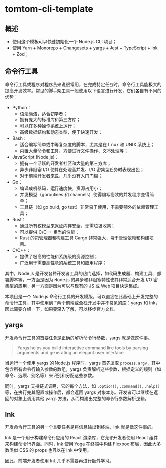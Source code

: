 # tomtom-cli-template

## 概述

- 使用这个模板可以快速初始化一个 Node.js CLI 项目；
- 使用 Yarn + Monorepo + Changesets + yargs + Jest + TypeScript + Ink + Zod；



## 命令行工具

命令行工具或程序对程序员来说很常用，在完成特定任务时，命令行工具能极大的提高开发效率。常见的脚手架工具一般使用以下语言进行开发，它们各自有不同的优势：

- Python：
  - 语法简洁，适合初学者；
  - 拥有庞大的标准库和第三方库；
  - 可以在多种操作系统上运行；
  - 高级数据结构和动态类型，便于快速开发；
- Bash：
  - 适合编写简单或中等复杂度的脚本，尤其是在 Linux 和 UNIX 系统上；
  - 内置大量命令和工具，方便进行文件操作、文本处理等；
- JavaScript (Node.js)：
  - 拥有一个活跃的开发者社区和大量的第三方库；
  - 异步非阻塞 I/O 使其在处理高并发、I/O 密集型任务时表现出色；
  - 对于前端开发者来说，几乎没有入门门槛；
- Go：
  - 编译成机器码，运行速度快，资源占用小；
  - 并发模型（goroutines 和 channels）使得编写高效的并发程序变得简单；
  - 工具链（如 go build, go test）非常易于使用，不需要额外的依赖管理工具；
- Rust：
  - 通过所有权模型来保证内存安全，无需垃圾收集；
  - 可以提供 C/C++ 相当的性能；
  - Rust 的包管理器和构建工具 Cargo 非常强大，易于管理依赖和构建项目。
- C/C++：
  - 提供了极高的性能和系统级的资源控制；
  - 广泛用于需要高性能的系统工具和应用程序；



其中，Node.js 是开发各种开发者工具的热门选择，如代码生成器、构建工具、部署脚本等，一方面是因为 Node.js 的异步和非阻塞特性使其非常适合开发 I/O 密集型的应用，另一方面是因为可以与现有的 JS 或 Web 项目快速集成。

本项目是一个 Node.js 命令行工具的开发模版，可以直接在此基础上开发完整的命令行工具，其中使用到了两个前端或全栈开发中并不常见的库：yargs 和 Ink，因此简要介绍一下，如果要深入了解，可以移步官方文档。

## yargs

开发命令行工具的首要任务是正确的解析命令行参数，yargs 就是做这件事。

> Yargs helps you build interactive command line tools by parsing arguments and generating an elegant user interface.

当运行一个使用 yargs 的 Node.js 程序时，yargs 首先读取 `process.argv`，其中包含所有命令行输入参数的数组，yargs 负责解析这些参数，根据定义的规则（如命令、选项、别名等）来识别和分配这些参数。

同时，yargs 支持链式调用，它的每个方法，如 `.option()`, `.command()`, `.help()` 等，在执行完其配置或操作后，都会返回 yargs 对象本身。开发者可以继续在返回的对象上调用其他 yargs 方法，从而构建出完整的命令行参数解析逻辑。

## Ink

开发命令行工具的另一个重要任务是将信息输出到终端，Ink 就是做这件事的。

Ink 是一个用于构建命令行应用的 React 渲染库，它允许开发者使用 React 组件来构建命令行界面。同时，Ink 使用 [Yoga](https://github.com/facebook/yoga) 在终端中构建 Flexbox 布局，因此大多数类似 CSS 的 props 也可以在 Ink 中使用。

因此，前端开发者使用 Ink 几乎不需要再进行额外学习。





